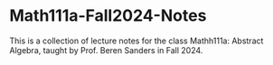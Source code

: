 # Math111a-Fall2024-Notes
This is a collection of lecture notes for the class Mathh111a: Abstract Algebra, taught by Prof. Beren Sanders in Fall 2024.

